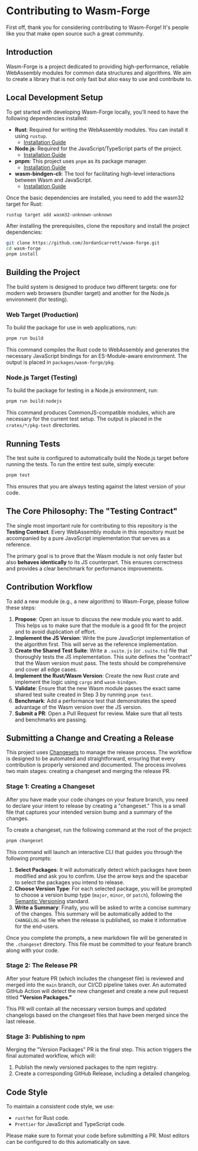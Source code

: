 # Contributing to Wasm-Forge

First off, thank you for considering contributing to Wasm-Forge! It's people like you that make open source such a great community.

## Introduction

Wasm-Forge is a project dedicated to providing high-performance, reliable WebAssembly modules for common data structures and algorithms. We aim to create a library that is not only fast but also easy to use and contribute to.

## Local Development Setup

To get started with developing Wasm-Forge locally, you'll need to have the following dependencies installed:

- **Rust**: Required for writing the WebAssembly modules. You can install it using `rustup`.
  - [Installation Guide](https://www.rust-lang.org/tools/install)
- **Node.js**: Required for the JavaScript/TypeScript parts of the project.
  - [Installation Guide](https://nodejs.org/en/download/)
- **pnpm**: This project uses `pnpm` as its package manager.
  - [Installation Guide](https://pnpm.io/installation)
- **wasm-bindgen-cli**: The tool for facilitating high-level interactions between Wasm and JavaScript.
  - [Installation Guide](https://rustwasm.github.io/wasm-bindgen/reference/cli.html)

Once the basic dependencies are installed, you need to add the wasm32 target for Rust:
```bash
rustup target add wasm32-unknown-unknown
```

After installing the prerequisites, clone the repository and install the project dependencies:
```bash
git clone https://github.com/JordanScarrott/wasm-forge.git
cd wasm-forge
pnpm install
```

## Building the Project

The build system is designed to produce two different targets: one for modern web browsers (bundler target) and another for the Node.js environment (for testing).

### Web Target (Production)
To build the package for use in web applications, run:
```bash
pnpm run build
```
This command compiles the Rust code to WebAssembly and generates the necessary JavaScript bindings for an ES-Module-aware environment. The output is placed in `packages/wasm-forge/pkg`.

### Node.js Target (Testing)
To build the package for testing in a Node.js environment, run:
```bash
pnpm run build:nodejs
```
This command produces CommonJS-compatible modules, which are necessary for the current test setup. The output is placed in the `crates/*/pkg-test` directories.

## Running Tests

The test suite is configured to automatically build the Node.js target before running the tests. To run the entire test suite, simply execute:
```bash
pnpm test
```
This ensures that you are always testing against the latest version of your code.

## The Core Philosophy: The "Testing Contract"

The single most important rule for contributing to this repository is the **Testing Contract**. Every WebAssembly module in this repository must be accompanied by a pure JavaScript implementation that serves as a reference.

The primary goal is to prove that the Wasm module is not only faster but also **behaves identically** to its JS counterpart. This ensures correctness and provides a clear benchmark for performance improvements.

## Contribution Workflow

To add a new module (e.g., a new algorithm) to Wasm-Forge, please follow these steps:

1.  **Propose**: Open an issue to discuss the new module you want to add. This helps us to make sure that the module is a good fit for the project and to avoid duplication of effort.
2.  **Implement the JS Version**: Write the pure JavaScript implementation of the algorithm first. This will serve as the reference implementation.
3.  **Create the Shared Test Suite**: Write a `.suite.js` (or `.suite.ts`) file that thoroughly tests the JS implementation. This suite defines the "contract" that the Wasm version must pass. The tests should be comprehensive and cover all edge cases.
4.  **Implement the Rust/Wasm Version**: Create the new Rust crate and implement the logic using `cargo` and `wasm-bindgen`.
5.  **Validate**: Ensure that the new Wasm module passes the exact same shared test suite created in Step 3 by running `pnpm test`.
6.  **Benchmark**: Add a performance test that demonstrates the speed advantage of the Wasm version over the JS version.
7.  **Submit a PR**: Open a Pull Request for review. Make sure that all tests and benchmarks are passing.

## Submitting a Change and Creating a Release

This project uses [Changesets](https://github.com/changesets/changesets) to manage the release process. The workflow is designed to be automated and straightforward, ensuring that every contribution is properly versioned and documented. The process involves two main stages: creating a changeset and merging the release PR.

### Stage 1: Creating a Changeset

After you have made your code changes on your feature branch, you need to declare your intent to release by creating a "changeset." This is a small file that captures your intended version bump and a summary of the changes.

To create a changeset, run the following command at the root of the project:
```bash
pnpm changeset
```
This command will launch an interactive CLI that guides you through the following prompts:

1.  **Select Packages**: It will automatically detect which packages have been modified and ask you to confirm. Use the arrow keys and the spacebar to select the packages you intend to release.
2.  **Choose Version Type**: For each selected package, you will be prompted to choose a version bump type (`major`, `minor`, or `patch`), following the [Semantic Versioning](https://semver.org/) standard.
3.  **Write a Summary**: Finally, you will be asked to write a concise summary of the changes. This summary will be automatically added to the `CHANGELOG.md` file when the release is published, so make it informative for the end-users.

Once you complete the prompts, a new markdown file will be generated in the `.changeset` directory. This file must be committed to your feature branch along with your code.

### Stage 2: The Release PR

After your feature PR (which includes the changeset file) is reviewed and merged into the `main` branch, our CI/CD pipeline takes over. An automated GitHub Action will detect the new changeset and create a new pull request titled **"Version Packages."**

This PR will contain all the necessary version bumps and updated changelogs based on the changeset files that have been merged since the last release.

### Stage 3: Publishing to npm

Merging the "Version Packages" PR is the final step. This action triggers the final automated workflow, which will:

1.  Publish the newly versioned packages to the npm registry.
2.  Create a corresponding GitHub Release, including a detailed changelog.

## Code Style

To maintain a consistent code style, we use:

*   `rustfmt` for Rust code.
*   `Prettier` for JavaScript and TypeScript code.

Please make sure to format your code before submitting a PR. Most editors can be configured to do this automatically on save.
